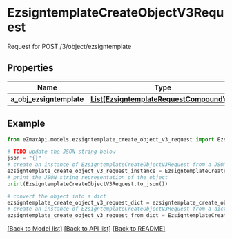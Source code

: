 # EzsigntemplateCreateObjectV3Request

Request for POST /3/object/ezsigntemplate

## Properties

Name | Type | Description | Notes
------------ | ------------- | ------------- | -------------
**a_obj_ezsigntemplate** | [**List[EzsigntemplateRequestCompoundV3]**](EzsigntemplateRequestCompoundV3.md) |  | 

## Example

```python
from eZmaxApi.models.ezsigntemplate_create_object_v3_request import EzsigntemplateCreateObjectV3Request

# TODO update the JSON string below
json = "{}"
# create an instance of EzsigntemplateCreateObjectV3Request from a JSON string
ezsigntemplate_create_object_v3_request_instance = EzsigntemplateCreateObjectV3Request.from_json(json)
# print the JSON string representation of the object
print(EzsigntemplateCreateObjectV3Request.to_json())

# convert the object into a dict
ezsigntemplate_create_object_v3_request_dict = ezsigntemplate_create_object_v3_request_instance.to_dict()
# create an instance of EzsigntemplateCreateObjectV3Request from a dict
ezsigntemplate_create_object_v3_request_from_dict = EzsigntemplateCreateObjectV3Request.from_dict(ezsigntemplate_create_object_v3_request_dict)
```
[[Back to Model list]](../README.md#documentation-for-models) [[Back to API list]](../README.md#documentation-for-api-endpoints) [[Back to README]](../README.md)


